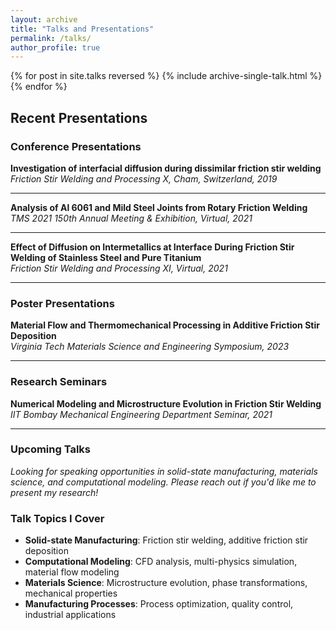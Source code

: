 ```yaml
---
layout: archive
title: "Talks and Presentations"
permalink: /talks/
author_profile: true
---
```


{% for post in site.talks reversed %}
  {% include archive-single-talk.html %}
{% endfor %}

## Recent Presentations

### Conference Presentations

**Investigation of interfacial diffusion during dissimilar friction stir welding**  
*Friction Stir Welding and Processing X, Cham, Switzerland, 2019*

---

**Analysis of Al 6061 and Mild Steel Joints from Rotary Friction Welding**  
*TMS 2021 150th Annual Meeting & Exhibition, Virtual, 2021*

---

**Effect of Diffusion on Intermetallics at Interface During Friction Stir Welding of Stainless Steel and Pure Titanium**  
*Friction Stir Welding and Processing XI, Virtual, 2021*

---

### Poster Presentations

**Material Flow and Thermomechanical Processing in Additive Friction Stir Deposition**  
*Virginia Tech Materials Science and Engineering Symposium, 2023*

---

### Research Seminars

**Numerical Modeling and Microstructure Evolution in Friction Stir Welding**  
*IIT Bombay Mechanical Engineering Department Seminar, 2021*

---

### Upcoming Talks

*Looking for speaking opportunities in solid-state manufacturing, materials science, and computational modeling. Please reach out if you'd like me to present my research!*

### Talk Topics I Cover

- **Solid-state Manufacturing**: Friction stir welding, additive friction stir deposition
- **Computational Modeling**: CFD analysis, multi-physics simulation, material flow modeling
- **Materials Science**: Microstructure evolution, phase transformations, mechanical properties
- **Manufacturing Processes**: Process optimization, quality control, industrial applications 